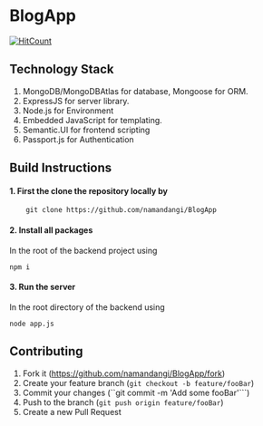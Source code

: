 # BlogApp

[![HitCount](http://hits.dwyl.io/namandangi/BlogApp.svg)](http://hits.dwyl.io/namandangi/BlogApp)

## Technology Stack

1.  MongoDB/MongoDBAtlas for database, Mongoose for ORM.
2.  ExpressJS for server library.
3.  Node.js for Environment
3.  Embedded JavaScript for templating.
4.  Semantic.UI for frontend scripting 
5.  Passport.js for Authentication

## Build Instructions 
 
 #### 1. First the clone the repository locally by 
  ```
      git clone https://github.com/namandangi/BlogApp
  ```
 #### 2. Install all packages 
 
   In the root of the backend project using
  ```
  npm i
  ```
 #### 3. Run the server
 
   In the root directory of the backend using 
   ```
   node app.js
   ```
   
  ## Contributing
  
   1. Fork it (https://github.com/namandangi/BlogApp/fork)
   2. Create your feature branch  (```git checkout -b feature/fooBar```)
   3. Commit your changes (``git commit -m 'Add some fooBar'```)
   4. Push to the branch (```git push origin feature/fooBar```)
   5. Create a new Pull Request
